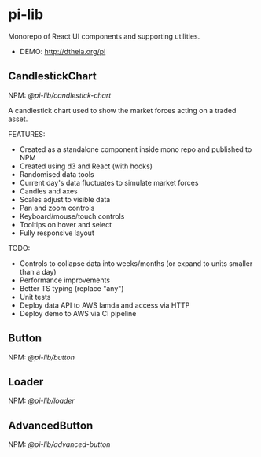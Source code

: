 # pi-lib

Monorepo of React UI components and supporting utilities.  

- DEMO: http://dtheia.org/pi

## CandlestickChart

NPM: _@pi-lib/candlestick-chart_

A candlestick chart used to show the market forces acting on a traded asset.

FEATURES:

- Created as a standalone component inside mono repo and published to NPM
- Created using d3 and React (with hooks)
- Randomised data tools
- Current day's data fluctuates to simulate market forces
- Candles and axes
- Scales adjust to visible data
- Pan and zoom controls
- Keyboard/mouse/touch controls
- Tooltips on hover and select
- Fully responsive layout

TODO:

- Controls to collapse data into weeks/months (or expand to units smaller than a day)
- Performance improvements
- Better TS typing (replace "any")
- Unit tests
- Deploy data API to AWS lamda and access via HTTP
- Deploy demo to AWS via CI pipeline

## Button

NPM: _@pi-lib/button_

## Loader

NPM: _@pi-lib/loader_

## AdvancedButton

NPM: _@pi-lib/advanced-button_